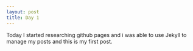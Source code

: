 ```yaml
---
layout: post
title: Day 1
---
```


Today I started researching github pages and i was able to use Jekyll to manage my posts and this is my first post.
